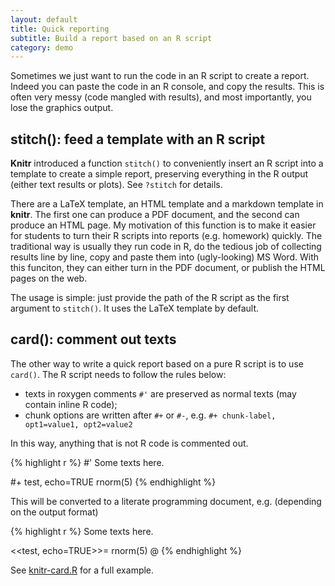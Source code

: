```yaml
---
layout: default
title: Quick reporting
subtitle: Build a report based on an R script
category: demo
---
```


Sometimes we just want to run the code in an R script to create a report. Indeed you can paste the code in an R console, and copy the results. This is often very messy (code mangled with results), and most importantly, you lose the graphics output.

## stitch(): feed a template with an R script

**Knitr** introduced a function `stitch()` to conveniently insert an R script into a template to create a simple report, preserving everything in the R output (either text results or plots). See `?stitch` for details.

There are a LaTeX template, an HTML template and a markdown template in **knitr**. The first one can produce a PDF document, and the second can produce an HTML page. My motivation of this function is to make it easier for students to turn their R scripts into reports (e.g. homework) quickly. The traditional way is usually they run code in R, do the tedious job of collecting results line by line, copy and paste them into (ugly-looking) MS Word. With this funciton, they can either turn in the PDF document, or publish the HTML pages on the web.

The usage is simple: just provide the path of the R script as the first argument to `stitch()`. It uses the LaTeX template by default.

## card(): comment out texts

The other way to write a quick report based on a pure R script is to use `card()`. The R script needs to follow the rules below:

- texts in roxygen comments `#'` are preserved as normal texts (may contain inline R code);
- chunk options are written after `#+` or `#-`, e.g. `#+ chunk-label, opt1=value1, opt2=value2`

In this way, anything that is not R code is commented out.

{% highlight r %}
#' Some texts here.

#+ test, echo=TRUE
rnorm(5)
{% endhighlight %}

This will be converted to a literate programming document, e.g. (depending on the output format)

{% highlight r %}
Some texts here.

<<test, echo=TRUE>>=
rnorm(5)
@
{% endhighlight %}

See [knitr-card.R](https://github.com/yihui/knitr/blob/master/inst/examples/knitr-card.R) for a full example.

